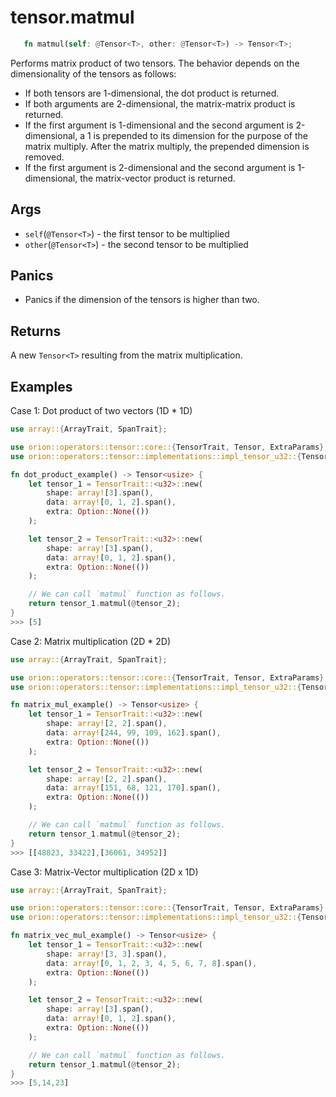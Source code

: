 # tensor.matmul

```rust 
   fn matmul(self: @Tensor<T>, other: @Tensor<T>) -> Tensor<T>;
```

Performs matrix product of two tensors.
The behavior depends on the dimensionality of the tensors as follows:
* If both tensors are 1-dimensional, the dot product is returned.
* If both arguments are 2-dimensional, the matrix-matrix product is returned.
* If the first argument is 1-dimensional and the second argument is 2-dimensional, a 1 is prepended to its dimension for the purpose of the matrix multiply. After the matrix multiply, the prepended dimension is removed.
* If the first argument is 2-dimensional and the second argument is 1-dimensional, the matrix-vector product is returned.

## Args

* `self`(`@Tensor<T>`) - the first tensor to be multiplied
* `other`(`@Tensor<T>`) - the second tensor to be multiplied

## Panics

* Panics if the dimension of the tensors is higher than two.

## Returns

A new `Tensor<T>` resulting from the matrix multiplication.

## Examples

Case 1: Dot product of two vectors (1D \* 1D)

```rust
use array::{ArrayTrait, SpanTrait};

use orion::operators::tensor::core::{TensorTrait, Tensor, ExtraParams};
use orion::operators::tensor::implementations::impl_tensor_u32::{Tensor_u32};

fn dot_product_example() -> Tensor<usize> {
    let tensor_1 = TensorTrait::<u32>::new(
        shape: array![3].span(),
        data: array![0, 1, 2].span(),
        extra: Option::None(())
    );

    let tensor_2 = TensorTrait::<u32>::new(
        shape: array![3].span(),
        data: array![0, 1, 2].span(),
        extra: Option::None(())
    );

    // We can call `matmul` function as follows.
    return tensor_1.matmul(@tensor_2);
}
>>> [5]
```

Case 2: Matrix multiplication (2D \* 2D)

```rust
use array::{ArrayTrait, SpanTrait};

use orion::operators::tensor::core::{TensorTrait, Tensor, ExtraParams};
use orion::operators::tensor::implementations::impl_tensor_u32::{Tensor_u32};

fn matrix_mul_example() -> Tensor<usize> {
    let tensor_1 = TensorTrait::<u32>::new(
        shape: array![2, 2].span(),
        data: array![244, 99, 109, 162].span(),
        extra: Option::None(())
    );

    let tensor_2 = TensorTrait::<u32>::new(
        shape: array![2, 2].span(),
        data: array![151, 68, 121, 170].span(),
        extra: Option::None(())
    );

    // We can call `matmul` function as follows.
    return tensor_1.matmul(@tensor_2);
}
>>> [[48823, 33422],[36061, 34952]]
```

Case 3: Matrix-Vector multiplication (2D x 1D)

```rust
use array::{ArrayTrait, SpanTrait};

use orion::operators::tensor::core::{TensorTrait, Tensor, ExtraParams};
use orion::operators::tensor::implementations::impl_tensor_u32::{Tensor_u32};

fn matrix_vec_mul_example() -> Tensor<usize> {
    let tensor_1 = TensorTrait::<u32>::new(
        shape: array![3, 3].span(),
        data: array![0, 1, 2, 3, 4, 5, 6, 7, 8].span(),
        extra: Option::None(())
    );

    let tensor_2 = TensorTrait::<u32>::new(
        shape: array![3].span(),
        data: array![0, 1, 2].span(),
        extra: Option::None(())
    );

    // We can call `matmul` function as follows.
    return tensor_1.matmul(@tensor_2);
}
>>> [5,14,23]
```
